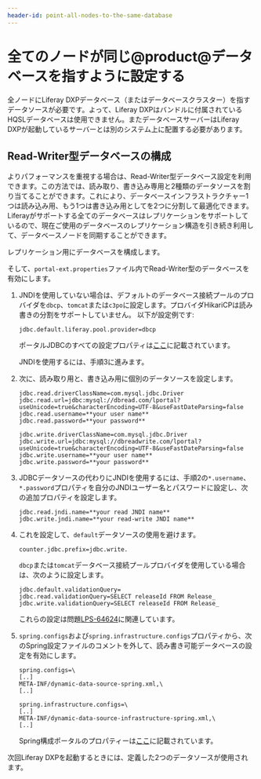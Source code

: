```yaml
---
header-id: point-all-nodes-to-the-same-database
---
```


# 全てのノードが同じ@product@データベースを指すように設定する

全ノードにLiferay DXPデータベース（またはデータベースクラスター）を指すデータソースが必要です。よって、Liferay DXPはバンドルに付属されているHQSLデータベースは使用できません。またデータベースサーバーはLiferay DXPが起動しているサーバーとは別のシステム上に配置する必要があります。

## Read-Writer型データベースの構成

よりパフォーマンスを重視する場合は、Read-Writer型データベース設定を利用できます。この方法では、読み取り、書き込み専用と2種類のデータソースを割り当てることができます。これにより、データベースインフラストラクチャー1つは読み込み用、もう1つは書き込み用としてを2つに分割して最適化できます。Liferayがサポートする全てのデータベースはレプリケーションをサポートしているので、現在ご使用のデータベースのレプリケーション構造を引き続き利用して、データベースノードを同期することができます。

レプリケーション用にデータベースを構成します。

そして、`portal-ext.properties`ファイル内でRead-Writer型のデータベースを有効にします。

1. JNDIを使用していない場合は、デフォルトのデータベース接続プールのプロバイダを`dbcp`、`tomcat`または`c3po`に設定します。プロバイダHikariCPは読み書きの分割をサポートしていません。 
以下が設定例です:

       jdbc.default.liferay.pool.provider=dbcp
   
   ポータルJDBCのすべての設定プロパティは[ここ](@platform-ref@/7.1-latest/propertiesdoc/portal.properties.html#JDBC)に記載されています。


   JNDIを使用するには、手順3に進みます。


2. 次に、読み取り用と、書き込み用に個別のデータソースを設定します。

       jdbc.read.driverClassName=com.mysql.jdbc.Driver
       jdbc.read.url=jdbc:mysql://dbread.com/lportal?useUnicode=true&characterEncoding=UTF-8&useFastDateParsing=false
       jdbc.read.username=**your user name**
       jdbc.read.password=**your password**
       
       jdbc.write.driverClassName=com.mysql.jdbc.Driver
       jdbc.write.url=jdbc:mysql://dbreadwrite.com/lportal?useUnicode=true&characterEncoding=UTF-8&useFastDateParsing=false
       jdbc.write.username=**your user name**
       jdbc.write.password=**your password**
   
3. JDBCデータソースの代わりにJNDIを使用するには、手順2の`*.username`、`*.password`プロパティを自分のJNDIユーザー名とパスワードに設定し、次の追加プロパティを設定します。

       jdbc.read.jndi.name=**your read JNDI name**
       jdbc.write.jndi.name=**your read-write JNDI name**
   
4. これを設定して、`default`データソースの使用を避けます。

       counter.jdbc.prefix=jdbc.write.
   
   `dbcp`または`tomcat`データベース接続プールプロバイダを使用している場合は、次のように設定します。

       jdbc.default.validationQuery=
       jdbc.read.validationQuery=SELECT releaseId FROM Release_
       jdbc.write.validationQuery=SELECT releaseId FROM Release_
   
   これらの設定は問題[LPS-64624](https://issues.liferay.com/browse/LPS-64624)に関連しています。

5. `spring.configs`および`spring.infrastructure.configs`プロパティから、次のSpring設定ファイルのコメントを外して、読み書き可能データベースの設定を有効にします。

       spring.configs=\
       [..]
       META-INF/dynamic-data-source-spring.xml,\
       [..]
       
       spring.infrastructure.configs=\
       [..]
       META-INF/dynamic-data-source-infrastructure-spring.xml,\
       [..]
   
   Spring構成ポータルのプロパティーは[ここ](@platform-ref@/7.1-latest/propertiesdoc/portal.properties.html#Spring)に記載されています。


次回Liferay DXPを起動するときには、定義した2つのデータソースが使用されます。
